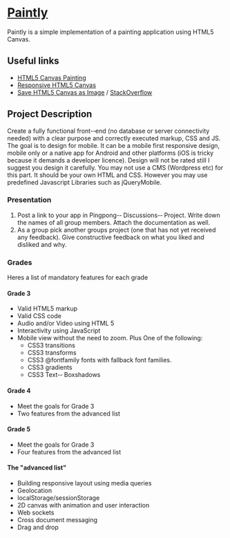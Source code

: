 [Paintly](http://projekt.gustavlindqvist.se/Paintly/)
=======

Paintly is a simple implementation of a painting application using HTML5 Canvas.

## Useful links

* [HTML5 Canvas Painting](http://dev.opera.com/articles/view/html5-canvas-painting/)
* [Responsive HTML5 Canvas](http://ameijer.nl/2011/08/resizable-html5-canvas/)
* [Save HTML5 Canvas as Image](http://www.html5canvastutorials.com/advanced/html5-canvas-save-drawing-as-an-image/) / [StackOverflow](http://stackoverflow.com/questions/15063002/saving-the-html-5-canvas-image-on-local-harddrive)

Project Description
---
Create a fully functional front-­‐end (no database or server connectivity needed) with a clear purpose and correctly executed markup, CSS and JS. The goal is to design for mobile. It can be a mobile first responsive design, mobile only or a native app for Android and other platforms (iOS is tricky because it demands a developer licence). Design will not be rated still I suggest you design it carefully. You may not use a CMS (Wordpress etc) for this part. It should be your own HTML and CSS. However you may use predefined Javascript Libraries such as jQueryMobile.

### Presentation

1. Post a link to your app in Pingpong-­‐ Discussions-­‐ Project. Write down the names of all group members. Attach the documentation as well.
2. As a group pick another groups project (one that has not yet received any feedback). Give constructive feedback on what you liked and disliked and why. 

### Grades

Heres a list of mandatory features for each grade

#### Grade 3
* Valid HTML5 markup
* Valid CSS code
* Audio and/or Video using HTML 5
* Interactivity using JavaScript
* Mobile view without the need to zoom. Plus One of the following:
    * CSS3 transitions
    * CSS3 transforms
    * CSS3 @fontfamily fonts with fallback font families.
    * CSS3 gradients
    * CSS3 Text-­‐ Boxshadows

#### Grade 4
* Meet the goals for Grade 3
* Two features from the advanced list

#### Grade 5
* Meet the goals for Grade 3
* Four features from the advanced list

#### The "advanced list"
* Building responsive layout using media queries
* Geolocation
* localStorage/sessionStorage
* 2D canvas with animation and user interaction
* Web sockets
* Cross document messaging
* Drag and drop
